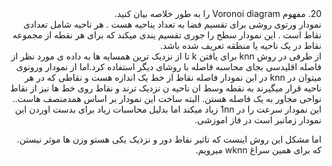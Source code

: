 <div dir="rtl">
20. مفهوم Voronoi diagram را به طور خلاصه بیان کنید.
<br/> 
نمودار ورتوی روشی برای تقسیم فضا به تعداد یناحیه هست . هر ناحیه شامل تعدادی نقاط است . این نمودار سطح را جوری تقسیم یندی میکند که برای هر نقطه از مجموعه نقاط در یک ناحیه یا منطقه تعریف شده باشد.
<br/> 
از طرفی در روش knn برای یافتن k تا از نزدیک ترین همسایه ها به داده ی مورد نظر از فاصله اقلیدسی بجای محاسبه فاصله با روشای دیگر استفاده کرد.اما از نمودار ورونوی میتوان در knn 
در این نمودار فاصله نقاط از خط یک اندازه هست  و نقاطی که در هر ناحیه قرار میگیرند به نقطه وسط ان ناحیه ن نزدیک ترند و نقاط روی خط ها نیز از نقاط نواحی مجاور به یک فاصله هستن. البته ساخت این نمودار بر اساس همدمنصف هاست..
<br/> 
این نمودار سرعت را در 1nn زیاد میکند اما بدلیل محاسبات زیاد برای بدست اوردن این نمودار زمانبر است در فاز اموزشی.

اما مشکل این روش اینست که تاثیر نقاط دور و نزذیک یکی هستو وزن ها موثر نیستن. که برای همین سراغ wknn میرویم.
</div>
<br/> 
